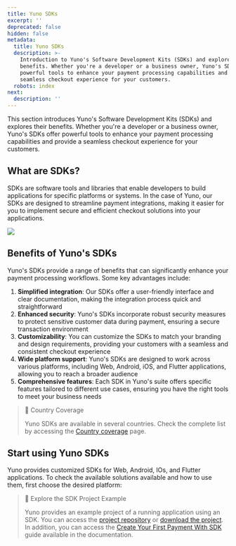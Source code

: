 ```yaml
---
title: Yuno SDKs
excerpt: ''
deprecated: false
hidden: false
metadata:
  title: Yuno SDKs
  description: >-
    Introduction to Yuno's Software Development Kits (SDKs) and explores their
    benefits. Whether you're a developer or a business owner, Yuno's SDKs offer
    powerful tools to enhance your payment processing capabilities and provide a
    seamless checkout experience for your customers.
  robots: index
next:
  description: ''
---
```

This section introduces Yuno's Software Development Kits (SDKs) and explores their benefits. Whether you're a developer or a business owner, Yuno's SDKs offer powerful tools to enhance your payment processing capabilities and provide a seamless checkout experience for your customers.

## What are SDKs?

SDKs are software tools and libraries that enable developers to build applications for specific platforms or systems. In the case of Yuno, our SDKs are designed to streamline payment integrations, making it easier for you to implement secure and efficient checkout solutions into your applications.

<Image align="center" src="https://files.readme.io/f18fecd4271b49f550759e82e086ab18bfd8e17b61fadc8a0827fdbcbef5e0f2-SDKs.png" />

## Benefits of Yuno's SDKs

Yuno's SDKs provide a range of benefits that can significantly enhance your payment processing workflows. Some key advantages include:

1. **Simplified integration**: Our SDKs offer a user-friendly interface and clear documentation, making the integration process quick and straightforward
2. **Enhanced security**: Yuno's SDKs incorporate robust security measures to protect sensitive customer data during payment, ensuring a secure transaction environment
3. **Customizability**: You can customize the SDKs to match your branding and design requirements, providing your customers with a seamless and consistent checkout experience
4. **Wide platform support**: Yuno's SDKs are designed to work across various platforms, including Web, Android, iOS, and Flutter applications, allowing you to reach a broader audience
5. **Comprehensive features**: Each SDK in Yuno's suite offers specific features tailored to different use cases, ensuring you have the right tools to meet your business needs

> 📘 Country Coverage
>
> Yuno SDKs are available in several countries. Check the complete list by accessing the [Country coverage](#country-coverage-yuno-sdk) page.

## Start using Yuno SDKs

Yuno provides customized SDKs for Web, Android,  IOs, and Flutter applications. To check the available solutions available and how to use them, first choose the desired platform:

<Shelf classname="platform_shelf">
  <YunoCard title="Web" href="/docs/full-checkout-sdk" />

  <YunoCard title="iOS" href="/docs/full-checkout-ios" />

  <YunoCard title="Android" href="/docs/full-checkout-android" />

  <YunoCard title="Flutter" href="/docs/flutter-sdk-integration" />
</Shelf>

> 📘 Explore the SDK Project Example
>
> Yuno provides an example project of a running application using an SDK. You can access the [project repository](https://github.com/yuno-payments/yuno-sdk-web) or [download the project](https://github.com/yuno-payments/yuno-sdk-web/archive/refs/heads/main.zip). In addition, you can access the [Create Your First Payment With SDK](#step-2-your-first-payment) guide available in the documentation.